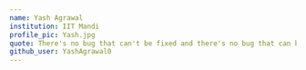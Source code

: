 ```yaml
---
name: Yash Agrawal
institution: IIT Mandi
profile_pic: Yash.jpg
quote: There's no bug that can't be fixed and there's no bug that can be fixed for sure.
github_user: YashAgrawal0
---
```

